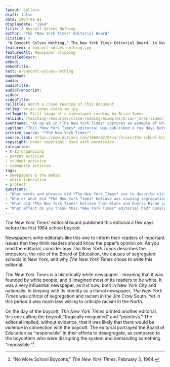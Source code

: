 ```yaml
--- 
layout: gallery
draft: false
date: 1964-01-01
displaydate: "1964"
title: A Boycott Solves Nothing
author: "The *New York Times* Editorial Board"
citation: >
 "A Boycott Solves Nothing," The New York Times Editorial Board, in New York City Civil Rights History Project, Accessed: [Month Day, Year], https://nyccivilrightshistory.org/gallery/a-boycott-solves-nothing.
featured: a-boycott-solves-nothing.jpg
featuredAlt: Newspaper clipping
detailedDescr: 
embed: 
embedTitle: 
text: a-boycott-solves-nothing
mapembed: 
audio: 
audioTitle: 
audioTranscript: 
video: 
videoTitle:
relTitle: Watch a close reading of this document
relImg: brian-jones-video-sm.jpg
relImgAlt: Still image of a videotaped reading by Brian Jones
relLink: /teaching-resources/close-reading-examples/brian-jones-video/
eventname: "An op-ed in *The New York Times* captures an example of white, liberal New Yorkers' resistance to desegregation."
caption: "This *New York Times* editorial was published a few days before the February 3, 1964 boycott. It captured one example of white, liberal New Yorkers' resistance to desegregation."
archive_source: "*The New York Times*"
source_link: https://www.nytimes.com/1964/02/04/archives/the-school-boycott.html
copyright: Under copyright. Used with permission.
categories: 
- K-12 organizing
- parent activism
- student activism
- community activism
tags: 
- newspapers & the media
- white liberalism
- protest
questions:
- "What words and phrases did *The New York Times* use to describe civil rights activists and Black and Latinx parents and children? What words and phrases did *The New York Times* use to describe the mayor and the Board of Education?"
- "Who or what did *The New York Times* believe was causing segregation in New York, or interfering with desegregation?"
- "What did *The New York Times* believe that Black and Puerto Rican parents and children should do to improve education? How does this editorial in *The New York Times* compare to the (coverage of the boycott by the *Amsterdam News*?)[/topics/boycotting-ny-schools/responding-to-the-boycott/]"
- "What effect do you think this *New York Times* editorial had? Consider who reads *The New York Times* and how many people read it."
--- 
```

 
*The New York Times’* editorial board published this editorial a few days before the first 1964 school boycott.

Newspapers write editorials like this one to inform their readers of important issues that they think readers should know the paper’s opinion on. As you read the editorial, consider how *The New York Times* describes the protestors, the role of the Board of Education, the causes of segregated schools in New York, and why *The New York Times* chose to write this editorial.

*The New York Times* is a historically white newspaper - meaning that it was founded by white people, and it imagined most of its readers to be white. It was a very influential newspaper, as it is now, both in New York City and nationally. In keeping with its identity as a liberal newspaper, *The New York Times* was critical of segregation and racism in the Jim Crow South. Yet in this period it was much less willing to criticize racism in the North.

On the day of the boycott, *The New York Times* printed another editorial, this one calling the boycott “tragically misguided” and “pointless.” The editorial implied, without evidence, that it was likely that there would be violence in connection with the boycott. The editorial portrayed the Board of Education as “responsible” in their efforts to desegregate, as compared to the boycotters who were disrupting the system and demanding something “impossible.”[^1]

[^1]: "No More School Boycotts," *The New York Times*, February 3, 1964.
